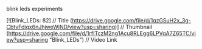 blink leds experiments

[![Blink_LEDs: 82]          // Title
(https://drive.google.com/file/d/1qzGSuH2x_3g-CbtvFdiqx6nJhjweWjND/view?usp=sharing)] // Thumbnail
(https://drive.google.com/file/d/1rfITczM2ng1Acu8RLEgg6LPVqA7Z65TC/view?usp=sharing "Blink_LEDs")    // Video Link


